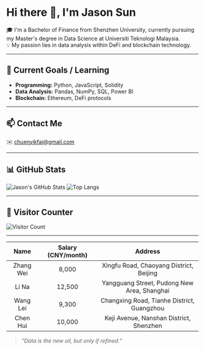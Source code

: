 # Hi there 👋, I'm Jason Sun

🎓 I'm a Bachelor of Finance from Shenzhen University, currently pursuing my Master's degree in Data Science at Universiti Teknologi Malaysia.  
💡 My passion lies in data analysis within DeFi and blockchain technology.

---

## 🚀 Current Goals / Learning

- **Programming:** Python, JavaScript, Solidity  
- **Data Analysis:** Pandas, NumPy, SQL, Power BI  
- **Blockchain:** Ethereum, DeFi protocols  

---

## 📫 Contact Me

✉️ chuenyikfai@gmail.com

---

## 📊 GitHub Stats

![Jason's GitHub Stats](https://github-readme-stats.vercel.app/api?username=JasonSun-UTM&show_icons=true&theme=radical)
![Top Langs](https://github-readme-stats.vercel.app/api/top-langs/?username=JasonSun-UTM&layout=compact&theme=radical)

---

## 👀 Visitor Counter

![Visitor Count](https://komarev.com/ghpvc/?username=JasonSun00&style=flat-square&color=blue)

---
|     Name     | Salary (CNY/month) |              Address              |
|:------------:|:------------------:|:---------------------------------:|
|   Zhang Wei   |       8,000        | Xingfu Road, Chaoyang District, Beijing |
|     Li Na     |      12,500        | Yangguang Street, Pudong New Area, Shanghai |
|   Wang Lei    |       9,300        | Changxing Road, Tianhe District, Guangzhou |
|    Chen Hui   |      10,000        | Keji Avenue, Nanshan District, Shenzhen |

> *“Data is the new oil, but only if refined.”*

